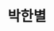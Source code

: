 ---
layout: page
title: 박한별
description: Ph.D
img: /assets/img/박한별.jpg
importance: 2
category: current
---